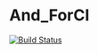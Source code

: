 # And_ForCI

[![Build Status](https://travis-ci.org/ZGilbert/And_ForCI.svg?branch=master)](https://travis-ci.org/ZGilbert/And_ForCI)
